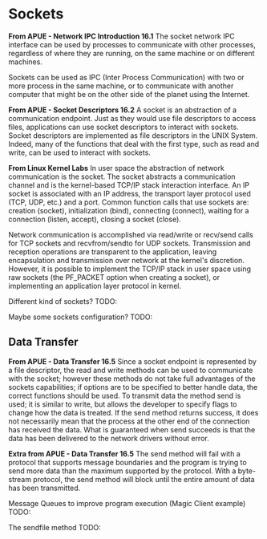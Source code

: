 # Sockets

**From APUE - Network IPC Introduction 16.1**
The socket network IPC interface can be used by processes to communicate with other processes, regardless of where they are running, on the same machine or on different machines.

Sockets can be used as IPC (Inter Process Communication) with two or more process in the same machine, or to communicate with another computer that might be on the other side of the planet using the Internet.

**From APUE - Socket Descriptors 16.2**
A socket is an abstraction of a communication endpoint. Just as they would use file descriptors to access files, applications can use socket descriptors to interact with sockets. Socket descriptors are implemented as file descriptors in the UNIX System. Indeed, many of the functions that deal with the first type, such as read and write, can be used to interact with sockets.

**From Linux Kernel Labs**
In user space the abstraction of network communication is the socket. The socket abstracts a communication channel and is the kernel-based TCP/IP stack interaction interface. An IP socket is associated with an IP address, the transport layer protocol used (TCP, UDP, etc.) and a port. Common function calls that use sockets are: creation (socket), initialization (bind), connecting (connect), waiting for a connection (listen, accept), closing a socket (close).

Network communication is accomplished via read/write or recv/send calls for TCP sockets and recvfrom/sendto for UDP sockets. Transmission and reception operations are transparent to the application, leaving encapsulation and transmission over network at the kernel's discretion. However, it is possible to implement the TCP/IP stack in user space using raw sockets (the PF_PACKET option when creating a socket), or implementing an application layer protocol in kernel.

Different kind of sockets?
TODO:

Maybe some sockets configuration?
TODO:

## Data Transfer
**From APUE - Data Transfer 16.5**
Since a socket endpoint is represented by a file descriptor, the read and write methods can be used to communicate with the socket; however these methods do not take full advantages of the sockets capabilities; if options are to be specified to better handle data, the correct functions should be used. To transmit data the method send is used; it is similar to write, but allows the developer to specify flags to change how the data is treated. If the send method returns success, it does not necessarily mean that the process at the other end of the connection has received the data. What is guaranteed when send succeeds is that the data has been delivered to the network drivers without error.

**Extra from APUE - Data Transfer 16.5**
The send method will fail with a protocol that supports message boundaries and the program is trying to send more data than the maximum supported by the protocol. With a byte-stream protocol, the send method will block until the entire amount of data has been transmitted.

Message Queues to improve program execution (Magic Client example)
TODO:

The sendfile method
TODO:
